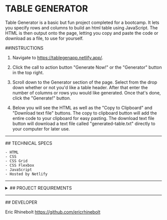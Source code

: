 # TABLE GENERATOR

Table Generator is a basic but fun project completed for a bootcamp. It lets you specify rows and columns to build an html table using
JavaScript. The HTML is then output onto the page, letting you copy and paste the code or download as a file, to use for yourself.

##INSTRUCTIONS

1. Navigate to https://tablegenapp.netlify.app/.

2. Click the call to action button "Generate Now!" or the "Generator" button in the top right.

3. Scroll down to the Generator section of the page. Select from the drop down whether or not you'd like a table header. After that enter the
   number of columns or rows you would like generated. Once that's done, click the "Generate!" button.

4. Below you will see the HTML as well as the "Copy to Clipboard" and "Download text file" buttons. The copy to clipboard button will add the
   entire code to your clipboard for easy pasting. The download text file button will download a text file called "generated-table.txt" directly to your computer for later use.

<hr>
## TECHNICAL SPECS

    - HTML
    - CSS
    - CSS Grid
    - CSS Flexbox
    - JavaScript
    - Hosted by Netlify

<hr>
<details><summary>## PROJECT REQUIREMENTS</summary>
<p>

HTML

      Have at least 3 pages, keep the grid system consistent as much as possible
      Use at least 10 different HTML tags
      Use HTML tables
      Implement at least two uses for forms
      Dropped Down Menu
      Use web fonts
      Use different types of content in the form of text, images, videos, and GIFs
      Use regex validation

CSS

      Inline, internal, and external styling
      Use five different CSS selectors
      Don’t use too many fonts
      Use colors that complement each other
      Use Flexbox (Optional)
      Use SASS/SCSS (Optional)
      Use animations (Optional)

Javascript

      External scripts
      Use variables, if statements, loops, at least one form of collections, functions/call back, and events
      Use AJAX (Optional)
      Use JSON or XML (Optional)
      Use JQuery (Optional)

</p>
</details>
<hr>
## DEVELOPER

Eric Rhinebolt
https://github.com/ericrhinebolt
